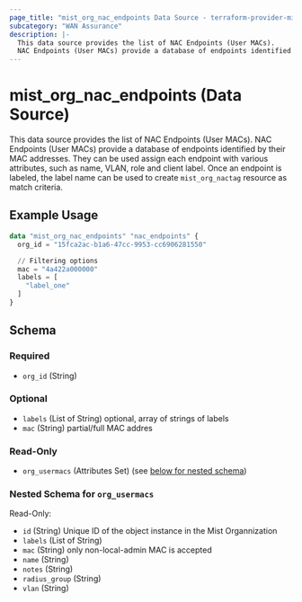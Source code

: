 ```yaml
---
page_title: "mist_org_nac_endpoints Data Source - terraform-provider-mist"
subcategory: "WAN Assurance"
description: |-
  This data source provides the list of NAC Endpoints (User MACs).
  NAC Endpoints (User MACs) provide a database of endpoints identified by their MAC addresses. They can be used assign each endpoint with various attributes, such as name, VLAN, role and client label. Once an endpoint is labeled, the label name can be used to create mist_org_nactag resource as match criteria.
---
```


# mist_org_nac_endpoints (Data Source)

This data source provides the list of NAC Endpoints (User MACs).
NAC Endpoints (User MACs) provide a database of endpoints identified by their MAC addresses. They can be used assign each endpoint with various attributes, such as name, VLAN, role and client label. Once an endpoint is labeled, the label name can be used to create `mist_org_nactag` resource as match criteria.


## Example Usage

```terraform
data "mist_org_nac_endpoints" "nac_endpoints" {
  org_id = "15fca2ac-b1a6-47cc-9953-cc6906281550"

  // Filtering options
  mac = "4a422a000000"
  labels = [
    "label_one"
  ]
}
```

<!-- schema generated by tfplugindocs -->
## Schema

### Required

- `org_id` (String)

### Optional

- `labels` (List of String) optional, array of strings of labels
- `mac` (String) partial/full MAC addres

### Read-Only

- `org_usermacs` (Attributes Set) (see [below for nested schema](#nestedatt--org_usermacs))

<a id="nestedatt--org_usermacs"></a>
### Nested Schema for `org_usermacs`

Read-Only:

- `id` (String) Unique ID of the object instance in the Mist Organnization
- `labels` (List of String)
- `mac` (String) only non-local-admin MAC is accepted
- `name` (String)
- `notes` (String)
- `radius_group` (String)
- `vlan` (String)